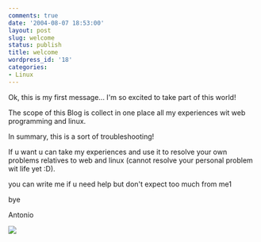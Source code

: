 ```yaml
---
comments: true
date: '2004-08-07 18:53:00'
layout: post
slug: welcome
status: publish
title: welcome
wordpress_id: '18'
categories:
- Linux
---
```


Ok, this is my first message... I'm so excited to take part of this world!
  
The scope of this Blog is collect in one place all my experiences wit web programming and linux.
  
In summary, this is a sort of troubleshooting!
  

  
If u want u can take my experiences and use it to resolve your own problems relatives to web and linux (cannot resolve your personal problem wit life yet :D).
  

  
you can write me if u need help but don't expect too much from me1
  

  
bye
  
Antonio

[![](http://www.feedburner.com/fb/images/pub/flchklt.gif)](http://feeds.feedburner.com/zekussuse)
